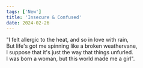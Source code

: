```yaml
---
tags: ['New']
title: 'Insecure & Confused'
date: 2024-02-26
---
```


"I felt allergic to the heat, and so in love with rain,  
But life's got me spinning like a broken weathervane,  
I suppose that it's just the way that things unfurled.  
I was born a woman, but this world made me a girl".  
